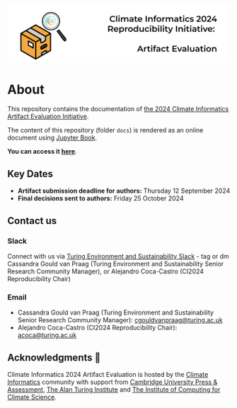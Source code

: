 <img src="docs/figures/banner-ae.png">

# About
This repository contains the documentation of [the 2024 Climate Informatics Artifact Evaluation Initiative](https://alan-turing-institute.github.io/climate-informatics-2024/artefact-evaluation/).

The content of this repository (folder `docs`) is rendered as an online document using [Jupyter Book](https://jupyterbook.org/en/stable/intro.html). 

**You can access it [here](https://alan-turing-institute.github.io/climate-informatics-2024-ae/)**.

## Key Dates

* __Artifact submission deadline for authors:__ Thursday 12 September 2024
* __Final decisions sent to authors:__ Friday 25 October 2024

## Contact us

### Slack

Connect with us via [Turing Environment and Sustainability Slack](https://alan-turing-institute.github.io/climate-informatics-2024/contact/#slack) - tag or dm Cassandra Gould van Praag (Turing Environment and Sustainability Senior Research Community Manager), or Alejandro Coca-Castro (CI2024 Reproducibility Chair)

### Email

- Cassandra Gould van Praag (Turing Environment and Sustainability Senior Research Community Manager): cgouldvanpraag@turing.ac.uk
- Alejandro Coca-Castro (CI2024 Reproducibility Chair): acoca@turing.ac.uk

## Acknowledgments 🙌 
Climate Informatics 2024 Artifact Evaluation is hosted by the [Climate Informatics](http://www.climateinformatics.org) community with support from [Cambridge University Press & Assessment](https://www.cambridge.org), [The Alan Turing Institute](https://www.turing.ac.uk) and [The Institute of Computing for Climate Science](https://iccs.cam.ac.uk).
